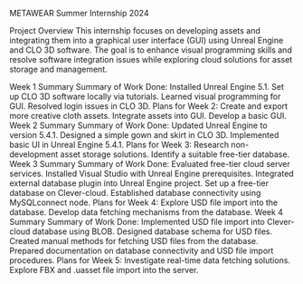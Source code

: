 METAWEAR Summer Internship 2024

Project Overview
This internship focuses on developing assets and integrating them into a graphical user interface (GUI) using Unreal Engine and CLO 3D software. The goal is to enhance visual programming skills and resolve software integration issues while exploring cloud solutions for asset storage and management.

Week 1 Summary
Summary of Work Done:
Installed Unreal Engine 5.1.
Set up CLO 3D software locally via tutorials.
Learned visual programming for GUI.
Resolved login issues in CLO 3D.
Plans for Week 2:
Create and export more creative cloth assets.
Integrate assets into GUI.
Develop a basic GUI.
Week 2 Summary
Summary of Work Done:
Updated Unreal Engine to version 5.4.1.
Designed a simple gown and skirt in CLO 3D.
Implemented basic UI in Unreal Engine 5.4.1.
Plans for Week 3:
Research non-development asset storage solutions.
Identify a suitable free-tier database.
Week 3 Summary
Summary of Work Done:
Evaluated free-tier cloud server services.
Installed Visual Studio with Unreal Engine prerequisites.
Integrated external database plugin into Unreal Engine project.
Set up a free-tier database on Clever-cloud.
Established database connectivity using MySQLconnect node.
Plans for Week 4:
Explore USD file import into the database.
Develop data fetching mechanisms from the database.
Week 4 Summary
Summary of Work Done:
Implemented USD file import into Clever-cloud database using BLOB.
Designed database schema for USD files.
Created manual methods for fetching USD files from the database.
Prepared documentation on database connectivity and USD file import procedures.
Plans for Week 5:
Investigate real-time data fetching solutions.
Explore FBX and .uasset file import into the server.
